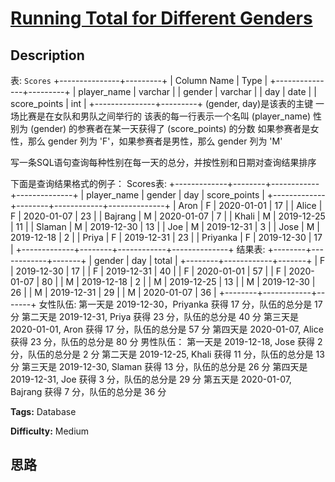 # [Running Total for Different Genders][title]

## Description

表: `Scores`
            +---------------+---------+    | Column Name   | Type    |    +---------------+---------+    | player_name   | varchar |    | gender        | varchar |    | day           | date    |    | score_points  | int     |    +---------------+---------+    (gender, day)是该表的主键    一场比赛是在女队和男队之间举行的    该表的每一行表示一个名叫 (player_name) 性别为 (gender) 的参赛者在某一天获得了 (score_points) 的分数    如果参赛者是女性，那么 gender 列为 'F'，如果参赛者是男性，那么 gender 列为 'M'    



写一条SQL语句查询每种性别在每一天的总分，并按性别和日期对查询结果排序

下面是查询结果格式的例子：
            Scores表:    +-------------+--------+------------+--------------+    | player_name | gender | day        | score_points |    +-------------+--------+------------+--------------+    | Aron        | F      | 2020-01-01 | 17           |    | Alice       | F      | 2020-01-07 | 23           |    | Bajrang     | M      | 2020-01-07 | 7            |    | Khali       | M      | 2019-12-25 | 11           |    | Slaman      | M      | 2019-12-30 | 13           |    | Joe         | M      | 2019-12-31 | 3            |    | Jose        | M      | 2019-12-18 | 2            |    | Priya       | F      | 2019-12-31 | 23           |    | Priyanka    | F      | 2019-12-30 | 17           |    +-------------+--------+------------+--------------+    结果表:    +--------+------------+-------+    | gender | day        | total |    +--------+------------+-------+    | F      | 2019-12-30 | 17    |    | F      | 2019-12-31 | 40    |    | F      | 2020-01-01 | 57    |    | F      | 2020-01-07 | 80    |    | M      | 2019-12-18 | 2     |    | M      | 2019-12-25 | 13    |    | M      | 2019-12-30 | 26    |    | M      | 2019-12-31 | 29    |    | M      | 2020-01-07 | 36    |    +--------+------------+-------+    女性队伍:    第一天是 2019-12-30，Priyanka 获得 17 分，队伍的总分是 17 分    第二天是 2019-12-31, Priya 获得 23 分，队伍的总分是 40 分    第三天是 2020-01-01, Aron 获得 17 分，队伍的总分是 57 分    第四天是 2020-01-07, Alice 获得 23 分，队伍的总分是 80 分    男性队伍：    第一天是 2019-12-18, Jose 获得 2 分，队伍的总分是 2 分    第二天是 2019-12-25, Khali 获得 11 分，队伍的总分是 13 分    第三天是 2019-12-30, Slaman 获得 13 分，队伍的总分是 26 分    第四天是 2019-12-31, Joe 获得 3 分，队伍的总分是 29 分    第五天是 2020-01-07, Bajrang 获得 7 分，队伍的总分是 36 分    


**Tags:** Database

**Difficulty:** Medium

## 思路

[title]: https://leetcode-cn.com/problems/running-total-for-different-genders
